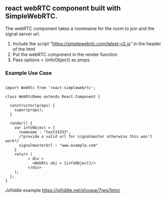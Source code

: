 ## react webRTC component built with SimpleWebRTC. ##

The webRTC component takes a roomname for the room to join and the signal server url.

1. Include the script "https://simplewebrtc.com/latest-v2.js" in the header of the html
2. Put the  webRTC component in the render function
1. Pass options = {infoObject} as props.

### Example Use Case ###

```

import WebRtc from 'react-simplewebrtc';

class WebRtcDemo extends React.Component {

  constructor(props) {
    super(props);
  }

  render() {
    var infoObject = {
      roomname : "test33333",
      /*provide a valid url for signalmaster otherwise this won't work*/
      signalmasterUrl : "www.example.com"
    }
    return ( 
          < div >
            <WebRtc obj = {infoObject}/>
          </div>
    );
  };
}
```





Jsfiddle example  https://jsfiddle.net/shoque/7jwg7etm/
